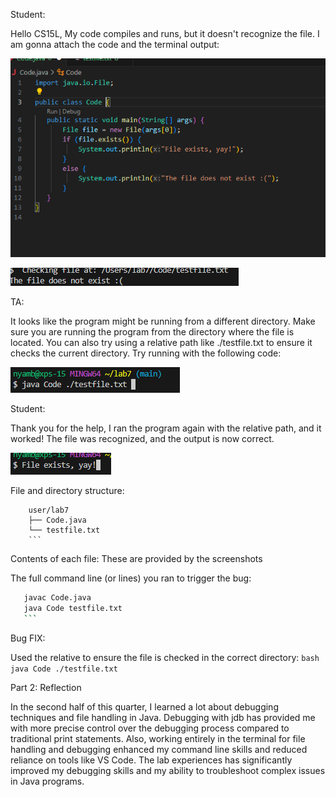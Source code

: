 Student:

Hello CS15L, My code compiles and runs, but it doesn't recognize the file. I am gonna attach the code and the terminal output:

![Image](https://github.com/otgonbayarn/cse15l-lab-reports/blob/aa65299ca6c89a3a63ac73aebbf41954f6cb237c/Screenshot%202024-06-05%20221325.png?raw=true)

![Image](https://github.com/otgonbayarn/cse15l-lab-reports/blob/b2494bb79bb2dd9bd4548be32b735fa0b69b0282/Screenshot%202024-06-05%20225409.png?raw=true)

TA:

It looks like the program might be running from a different directory. Make sure you are running the program from the directory where the file is located. You can also try using a relative path like ./testfile.txt to ensure it checks the current directory.
Try running with the following code: 

![Image](https://github.com/otgonbayarn/cse15l-lab-reports/blob/447b81d35562ec71c44a6354aaaf93aa5d86e48b/Screenshot%202024-06-05%20222527.png?raw=true)

Student:

Thank you for the help, I ran the program again with the relative path, and it worked! The file was recognized, and the output is now correct.

![Image](https://github.com/otgonbayarn/cse15l-lab-reports/blob/71c9dd5664c7fed9a62bb0110913c91c9375979c/Screenshot%202024-06-05%20223137.png?raw=true)


File and directory structure:
```
    user/lab7
    ├── Code.java
    └── testfile.txt
    ``` 
```

Contents of each file: These are provided by the screenshots


The full command line (or lines) you ran to trigger the bug:

 ```bash
    javac Code.java
    java Code testfile.txt
    ```
```

Bug FIX:

Used the relative to ensure the file is checked in the correct directory:
    ```bash
    java Code ./testfile.txt
    ```

Part 2: Reflection

In the second half of this quarter, I learned a lot about debugging techniques and file handling in Java. Debugging with jdb has provided me with more precise control over the debugging process compared to traditional print statements. Also, working entirely in the terminal for file handling and debugging enhanced my command line skills and reduced reliance on tools like VS Code. The lab experiences has significantly improved my debugging skills and my ability to troubleshoot complex issues in Java programs.

